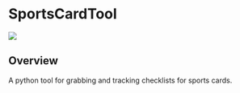 # SportsCardTool
<img src="https://img.shields.io/badge/license-Apache--2.0-green"/>

## Overview
A python tool for grabbing and tracking checklists for sports cards.

